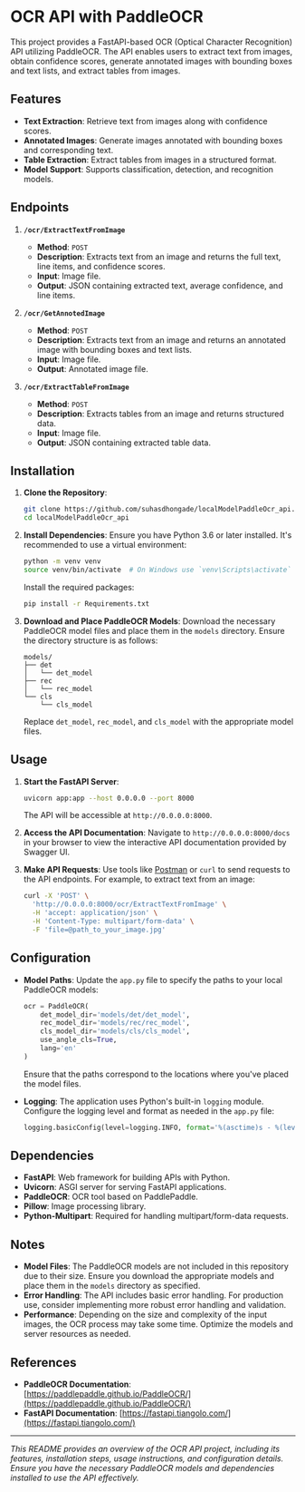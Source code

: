 # OCR API with PaddleOCR

This project provides a FastAPI-based OCR (Optical Character Recognition) API utilizing PaddleOCR. The API enables users to extract text from images, obtain confidence scores, generate annotated images with bounding boxes and text lists, and extract tables from images.

## Features

- **Text Extraction**: Retrieve text from images along with confidence scores.
- **Annotated Images**: Generate images annotated with bounding boxes and corresponding text.
- **Table Extraction**: Extract tables from images in a structured format.
- **Model Support**: Supports classification, detection, and recognition models.

## Endpoints

1. **`/ocr/ExtractTextFromImage`**

   - **Method**: `POST`
   - **Description**: Extracts text from an image and returns the full text, line items, and confidence scores.
   - **Input**: Image file.
   - **Output**: JSON containing extracted text, average confidence, and line items.

2. **`/ocr/GetAnnotedImage`**

   - **Method**: `POST`
   - **Description**: Extracts text from an image and returns an annotated image with bounding boxes and text lists.
   - **Input**: Image file.
   - **Output**: Annotated image file.

3. **`/ocr/ExtractTableFromImage`**
   - **Method**: `POST`
   - **Description**: Extracts tables from an image and returns structured data.
   - **Input**: Image file.
   - **Output**: JSON containing extracted table data.

## Installation

1. **Clone the Repository**:

   ```bash
   git clone https://github.com/suhasdhongade/localModelPaddleOcr_api.git
   cd localModelPaddleOcr_api
   ```

2. **Install Dependencies**:
   Ensure you have Python 3.6 or later installed. It's recommended to use a virtual environment:

   ```bash
   python -m venv venv
   source venv/bin/activate  # On Windows use `venv\Scripts\activate`
   ```

   Install the required packages:

   ```bash
   pip install -r Requirements.txt
   ```

3. **Download and Place PaddleOCR Models**:
   Download the necessary PaddleOCR model files and place them in the `models` directory. Ensure the directory structure is as follows:
   ```
   models/
   ├── det
   │   └── det_model
   ├── rec
   │   └── rec_model
   └── cls
       └── cls_model
   ```
   Replace `det_model`, `rec_model`, and `cls_model` with the appropriate model files.

## Usage

1. **Start the FastAPI Server**:

   ```bash
   uvicorn app:app --host 0.0.0.0 --port 8000
   ```

   The API will be accessible at `http://0.0.0.0:8000`.

2. **Access the API Documentation**:
   Navigate to `http://0.0.0.0:8000/docs` in your browser to view the interactive API documentation provided by Swagger UI.

3. **Make API Requests**:
   Use tools like [Postman](https://www.postman.com/) or `curl` to send requests to the API endpoints. For example, to extract text from an image:
   ```bash
   curl -X 'POST' \
     'http://0.0.0.0:8000/ocr/ExtractTextFromImage' \
     -H 'accept: application/json' \
     -H 'Content-Type: multipart/form-data' \
     -F 'file=@path_to_your_image.jpg'
   ```

## Configuration

- **Model Paths**: Update the `app.py` file to specify the paths to your local PaddleOCR models:

  ```python
  ocr = PaddleOCR(
      det_model_dir='models/det/det_model',
      rec_model_dir='models/rec/rec_model',
      cls_model_dir='models/cls/cls_model',
      use_angle_cls=True,
      lang='en'
  )
  ```

  Ensure that the paths correspond to the locations where you've placed the model files.

- **Logging**: The application uses Python's built-in `logging` module. Configure the logging level and format as needed in the `app.py` file:
  ```python
  logging.basicConfig(level=logging.INFO, format='%(asctime)s - %(levelname)s - %(message)s')
  ```

## Dependencies

- **FastAPI**: Web framework for building APIs with Python.
- **Uvicorn**: ASGI server for serving FastAPI applications.
- **PaddleOCR**: OCR tool based on PaddlePaddle.
- **Pillow**: Image processing library.
- **Python-Multipart**: Required for handling multipart/form-data requests.

## Notes

- **Model Files**: The PaddleOCR models are not included in this repository due to their size. Ensure you download the appropriate models and place them in the `models` directory as specified.
- **Error Handling**: The API includes basic error handling. For production use, consider implementing more robust error handling and validation.
- **Performance**: Depending on the size and complexity of the input images, the OCR process may take some time. Optimize the models and server resources as needed.

## References

- **PaddleOCR Documentation**: [https://paddlepaddle.github.io/PaddleOCR/](https://paddlepaddle.github.io/PaddleOCR/)
- **FastAPI Documentation**: [https://fastapi.tiangolo.com/](https://fastapi.tiangolo.com/)

---

_This README provides an overview of the OCR API project, including its features, installation steps, usage instructions, and configuration details. Ensure you have the necessary PaddleOCR models and dependencies installed to use the API effectively._
